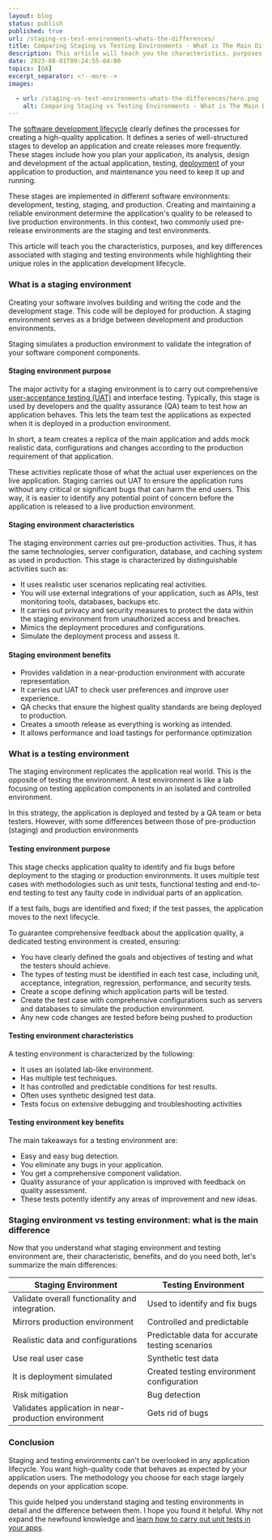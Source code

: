 ```yaml
---
layout: blog
status: publish
published: true
url: /staging-vs-test-environments-whats-the-differences/
title: Comparing Staging vs Testing Environments - What is The Main Differences
description: This article will teach you the characteristics, purposes, and key differences associated with staging and test environments while highlighting their unique roles in the application development lifecycle.
date: 2023-08-01T09:24:55-04:00
topics: [QA]
excerpt_separator: <!--more-->
images:

  - url: /staging-vs-test-environments-whats-the-differences/hero.png
    alt: Comparing Staging vs Testing Environments - What is The Main Differences
---
```


The [software development lifecycle](https://www.tutorialspoint.com/sdlc/sdlc_overview.htm) clearly defines the processes for creating a high-quality application. It defines a series of well-structured stages to develop an application and create releases more frequently. These stages include how you plan your application, its analysis, design and development of the actual application, testing, [deployment](https://guruspedia.com/confidently-automate-aws-eks-cluster-deployments-with-terraform/) of your application to production, and maintenance you need to keep it up and running.
<!--more-->

These stages are implemented in different software environments: development, testing, staging, and production. Creating and maintaining a reliable environment determine the application's quality to be released to live production environments. In this context, two commonly used pre-release environments are the staging and test environments.

This article will teach you the characteristics, purposes, and key differences associated with staging and testing environments while highlighting their unique roles in the application development lifecycle.

### What is a staging environment

Creating your software involves building and writing the code and the development stage. This code will be deployed for production. A staging environment serves as a bridge between development and production environments.

Staging simulates a production environment to validate the integration of your software component components.

#### Staging environment purpose

The major activity for a staging environment is to carry out comprehensive [user-acceptance testing (UAT)](https://www.section.io/engineering-education/how-to-carry-out-effective-user-acceptance-testing-uat/) and interface testing. Typically, this stage is used by developers and the quality assurance (QA) team to test how an application behaves. This lets the team test the applications as expected when it is deployed in a production environment.

In short, a team creates a replica of the main application and adds mock realistic data, configurations and changes according to the production requirement of that application.

These activities replicate those of what the actual user experiences on the live application. Staging carries out UAT to ensure the application runs without any critical or significant bugs that can harm the end users. This way, it is easier to identify any potential point of concern before the application is released to a live production environment.

#### Staging environment characteristics

The staging environment carries out pre-production activities. Thus, it has the same technologies, server configuration, database, and caching system as used in production. This stage is characterized by distinguishable activities such as:

- It uses realistic user scenarios replicating real activities.
- You will use external integrations of your application, such as APIs, test monitoring tools, databases, backups etc.
- It carries out privacy and security measures to protect the data within the staging environment from unauthorized access and breaches.
- Mimics the deployment procedures and configurations.
- Simulate the deployment process and assess it.

#### Staging environment benefits

- Provides validation in a near-production environment with accurate representation.
- It carries out UAT to check user preferences and improve user experience.
- QA checks that ensure the highest quality standards are being deployed to production.
- Creates a smooth release as everything is working as intended.
- It allows performance and load tastings for performance optimization

### What is a testing environment

The staging environment replicates the application real world. This is the opposite of testing the environment. A test environment is like a lab focusing on testing application components in an isolated and controlled environment.

In this strategy, the application is deployed and tested by a QA team or beta testers. However, with some differences between those of pre-production (staging) and production environments

#### Testing environment purpose

This stage checks application quality to identify and fix bugs before deployment to the staging or production environments. It uses multiple test cases with methodologies such as unit tests, functional testing and end-to-end testing to test any faulty code in individual parts of an application.

If a test fails, bugs are identified and fixed; if the test passes, the application moves to the next lifecycle.

To guarantee comprehensive feedback about the application quality, a dedicated testing environment is created, ensuring:

- You have clearly defined the goals and objectives of testing and what the testers should achieve.
- The types of testing must be identified in each test case, including unit, acceptance, integration, regression, performance, and security tests.
- Create a scope defining which application parts will be tested.
- Create the test case with comprehensive configurations such as servers and databases to simulate the production environment.
- Any new code changes are tested before being pushed to production

#### Testing environment characteristics

A testing environment is characterized by the following:

- It uses an isolated lab-like environment.
- Has multiple test techniques.
- It has controlled and predictable conditions for test results.
- Often uses synthetic designed test data.
- Tests focus on extensive debugging and troubleshooting activities

#### Testing environment key benefits

The main takeaways for a testing environment are:

- Easy and easy bug detection.
- You eliminate any bugs in your application.
- You get a comprehensive component validation.
- Quality assurance of your application is improved with feedback on quality assessment.
- These tests potently identify any areas of improvement and new ideas.

### Staging environment vs testing environment: what is the main difference

Now that you understand what staging environment and testing environment are, their characteristic, benefits, and do you need both, let's summarize the main differences:

| Staging Environment | Testing Environment |
|--------------------|-----------------|
| Validate overall functionality and integration. | Used to identify and fix bugs|
| Mirrors production environment | Controlled and predictable|
| Realistic data and configurations| Predictable data for accurate testing scenarios |
| Use real user case| Synthetic test data |
| It is deployment simulated | Created testing environment configuration|
| Risk mitigation | Bug detection|  
| Validates application in near-production environment| Gets rid of bugs|

### Conclusion

Staging and testing environments can't be overlooked in any application lifecycle. You want high-quality code that behaves as expected by your application users. The methodology you choose for each stage largely depends on your application scope.

This guide helped you understand staging and testing environments in detail and the difference between them. I hope you found it helpful. Why not expand the newfound knowledge and [learn how to carry out unit tests in your apps](https://guruspedia.com/how-test-nextjs-apps-with-jest/).

